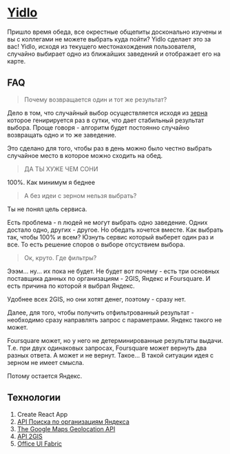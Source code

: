 # [Yidlo](http://zonzujiro.github.io/yidlo/)
Пришло время обеда, все окрестные общепиты досконально изучены и вы с коллегами не можете выбрать куда пойти? Yidlo сделает это за вас!
Yidlo, исходя из текущего местонахождения пользователя, случайно выбирает одно из ближайших заведений и отображает его на карте.

## FAQ

> Почему возвращается один и тот же результат?

Дело в том, что случайный выбор осуществляется исходя из [зерна](https://en.wikipedia.org/wiki/Random_seed) которое генирируется раз в сутки, что дает стабильный результат выбора. Проще говоря - алгоритм будет постоянно случайно возвращать одно и то же заведение.

Это сделано для того, чтобы раз в день можно было честно выбрать случайное место в которое можно сходить на обед.

> ДА ТЫ ХУЖЕ ЧЕМ СОНИ

100%. Как минимум я беднее

> А без идеи с зерном нельзя выбрать?

Ты не понял цель сервиса.

Есть проблема - n людей не могут выбрать одно заведение. Одних достало одно, других - другое. Но обедать хочется вместе. Как выбрать так, чтобы 100% и всем? Юзнуть сервис который выберет один раз и все. То есть решение споров о выборе отсуствием выбора.

> Ок, круто. Где фильтры?

Эээм... ну... их пока не будет. Не будет вот почему - есть три основных поставщика данных по организациям - 2GIS, Яндекс и Foursquare. И есть причина по которой я выбрал Яндекс.

Удобнее всех 2GIS, но они хотят денег, поэтому - сразу нет.

Далее, для того, чтобы получить отфильтрованный результат - необходимо сразу направлять запрос с параметрами. Яндекс такого не может. 

Foursquare может, но у него не детерминированные результаты выдачи. Т.е. при двух одинаковых запросах, Foursquare может вернуть два разных ответа. А может и не вернут. Такое... В такой ситуации идея с зерном не имеет смысла.

Потому остается Яндекс.

## Технологии
1. Create React App
2. [API Поиска по организациям Яндекса](https://tech.yandex.ru/maps/geosearch/)
3. [The Google Maps Geolocation API](https://developers.google.com/maps/documentation/geolocation/intro?hl=en)
4. [API 2GIS](http://api.2gis.ua/)
5. [Office UI Fabric](https://dev.office.com/fabric)

